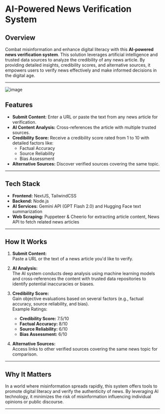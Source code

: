# AI-Powered News Verification System

## Overview
Combat misinformation and enhance digital literacy with this **AI-powered news verification system**. This solution leverages artificial intelligence and trusted data sources to analyze the credibility of any news article. By providing detailed insights, credibility scores, and alternative sources, it empowers users to verify news effectively and make informed decisions in the digital age.

---

![image](https://github.com/user-attachments/assets/fef1e3c0-647a-45ed-ad45-1c774f1a8ff4)


## Features

- **Submit Content:** Enter a URL or paste the text from any news article for verification.
- **AI Content Analysis:** Cross-references the article with multiple trusted sources.
- **Credibility Score:** Receive a credibility score rated from 1 to 10 with detailed factors like:
  - Factual Accuracy
  - Source Reliability
  - Bias Assessment
- **Alternative Sources:** Discover verified sources covering the same topic.

---

## Tech Stack
- **Frontend:** NextJS, TailwindCSS
- **Backend:** Node.js
- **AI Services:** Gemini API (GPT Flash 2.0) and Hugging Face text summarization
- **Web Scraping:** Puppeteer & Cheerio for extracting article content, News API to fetch related news articles

---

## How It Works

1. **Submit Content:**  
   Paste a URL or the text of a news article you'd like to verify.
   
2. **AI Analysis:**  
   The AI system conducts deep analysis using machine learning models and cross-references the content with trusted data repositories to identify potential inaccuracies or biases.

3. **Credibility Score:**  
   Gain objective evaluations based on several factors (e.g., factual accuracy, source reliability, and bias).  
   Example Ratings:
   - **Credibility Score:** 7.5/10  
   - **Factual Accuracy:** 8/10  
   - **Source Reliability:** 6/10  
   - **Bias Assessment:** 6/10  

4. **Alternative Sources:**  
   Access links to other verified sources covering the same news topic for comparison.

---

## Why It Matters

In a world where misinformation spreads rapidly, this system offers tools to promote digital literacy and verify the authenticity of news. By leveraging AI technology, it minimizes the risk of misinformation influencing individual opinions or public discourse.

---
